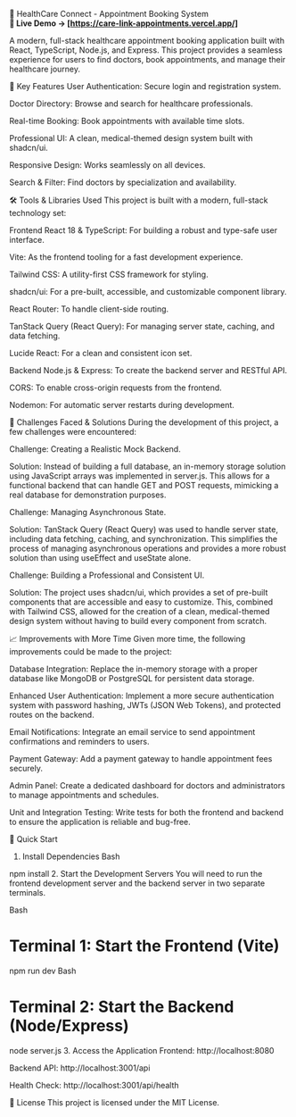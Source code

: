 🏥 HealthCare Connect - Appointment Booking System                                                         
                                                                                                                                                                                                                 **🔗 Live Demo → [https://care-link-appointments.vercel.app/]**

A modern, full-stack healthcare appointment booking application built with React, TypeScript, Node.js, and Express. This project provides a seamless experience for users to find doctors, book appointments, and manage their healthcare journey.

🚀 Key Features
User Authentication: Secure login and registration system.

Doctor Directory: Browse and search for healthcare professionals.

Real-time Booking: Book appointments with available time slots.

Professional UI: A clean, medical-themed design system built with shadcn/ui.

Responsive Design: Works seamlessly on all devices.

Search & Filter: Find doctors by specialization and availability.

🛠️ Tools & Libraries Used
This project is built with a modern, full-stack technology set:

Frontend
React 18 & TypeScript: For building a robust and type-safe user interface.

Vite: As the frontend tooling for a fast development experience.

Tailwind CSS: A utility-first CSS framework for styling.

shadcn/ui: For a pre-built, accessible, and customizable component library.

React Router: To handle client-side routing.

TanStack Query (React Query): For managing server state, caching, and data fetching.

Lucide React: For a clean and consistent icon set.

Backend
Node.js & Express: To create the backend server and RESTful API.

CORS: To enable cross-origin requests from the frontend.

Nodemon: For automatic server restarts during development.

🧠 Challenges Faced & Solutions
During the development of this project, a few challenges were encountered:

Challenge: Creating a Realistic Mock Backend.

Solution: Instead of building a full database, an in-memory storage solution using JavaScript arrays was implemented in server.js. This allows for a functional backend that can handle GET and POST requests, mimicking a real database for demonstration purposes.

Challenge: Managing Asynchronous State.

Solution: TanStack Query (React Query) was used to handle server state, including data fetching, caching, and synchronization. This simplifies the process of managing asynchronous operations and provides a more robust solution than using useEffect and useState alone.

Challenge: Building a Professional and Consistent UI.

Solution: The project uses shadcn/ui, which provides a set of pre-built components that are accessible and easy to customize. This, combined with Tailwind CSS, allowed for the creation of a clean, medical-themed design system without having to build every component from scratch.

📈 Improvements with More Time
Given more time, the following improvements could be made to the project:

Database Integration: Replace the in-memory storage with a proper database like MongoDB or PostgreSQL for persistent data storage.

Enhanced User Authentication: Implement a more secure authentication system with password hashing, JWTs (JSON Web Tokens), and protected routes on the backend.

Email Notifications: Integrate an email service to send appointment confirmations and reminders to users.

Payment Gateway: Add a payment gateway to handle appointment fees securely.

Admin Panel: Create a dedicated dashboard for doctors and administrators to manage appointments and schedules.

Unit and Integration Testing: Write tests for both the frontend and backend to ensure the application is reliable and bug-free.

🚀 Quick Start
1. Install Dependencies
Bash

npm install
2. Start the Development Servers
You will need to run the frontend development server and the backend server in two separate terminals.

Bash

# Terminal 1: Start the Frontend (Vite)
npm run dev
Bash

# Terminal 2: Start the Backend (Node/Express)
node server.js
3. Access the Application
Frontend: http://localhost:8080

Backend API: http://localhost:3001/api

Health Check: http://localhost:3001/api/health

📄 License
This project is licensed under the MIT License.
